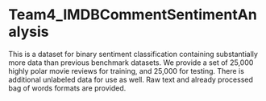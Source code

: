 # Team4_IMDBCommentSentimentAnalysis
This is a dataset for binary sentiment classification containing substantially more data than previous benchmark datasets.
We provide a set of 25,000 highly polar movie reviews for training, and 25,000 for testing. There is additional unlabeled data for use as well.
Raw text and already processed bag of words formats are provided.